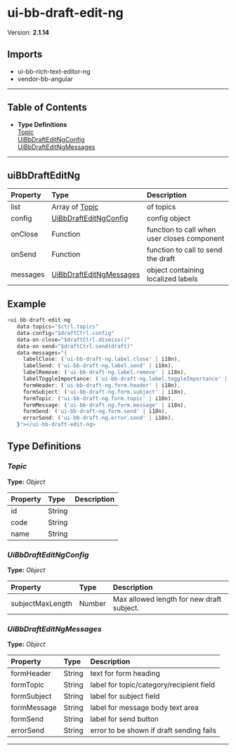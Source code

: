 # ui-bb-draft-edit-ng


Version: **2.1.14**


## Imports

* ui-bb-rich-text-editor-ng
* vendor-bb-angular

---

## Table of Contents
- **Type Definitions**<br/>    <a href="#Topic">Topic</a><br/>    <a href="#UiBbDraftEditNgConfig">UiBbDraftEditNgConfig</a><br/>    <a href="#UiBbDraftEditNgMessages">UiBbDraftEditNgMessages</a><br/>

---

## uiBbDraftEditNg


| Property | Type | Description |
| :-- | :-- | :-- |
| list | Array of [Topic](#Topic) | of topics |
| config | [UiBbDraftEditNgConfig](#UiBbDraftEditNgConfig) | config object |
| onClose | Function | function to call when user closes component |
| onSend | Function | function to call to send the draft |
| messages | [UiBbDraftEditNgMessages](#UiBbDraftEditNgMessages) | object containing localized labels |

## Example

```javascript
<ui-bb-draft-edit-ng
   data-topics="$ctrl.topics"
   data-config="$draftCtrl.config"
   data-on-close="$draftCtrl.dismiss()"
   data-on-send="$draftCtrl.send(draft)"
   data-messages="{
     labelClose: ('ui-bb-draft-ng.label.close' | i18n),
     labelSend: ('ui-bb-draft-ng.label.send' | i18n),
     labelRemove: ('ui-bb-draft-ng.label.remove' | i18n),
     labelToggleImportance: ('ui-bb-draft-ng.label.toggleImportance' | i18n),
     formHeader: ('ui-bb-draft-ng.form.header' | i18n),
     formSubject: ('ui-bb-draft-ng.form.subject' | i18n),
     formTopic: ('ui-bb-draft-ng.form.topic' | i18n),
     formMessage: ('ui-bb-draft-ng.form.message' | i18n),
     formSend: ('ui-bb-draft-ng.form.send' | i18n),
     errorSend: ('ui-bb-draft-ng.error.send' | i18n),
   }"></ui-bb-draft-edit-ng>
```

## Type Definitions


### <a name="Topic"></a>*Topic*


**Type:** *Object*


| Property | Type | Description |
| :-- | :-- | :-- |
| id | String |  |
| code | String |  |
| name | String |  |

### <a name="UiBbDraftEditNgConfig"></a>*UiBbDraftEditNgConfig*


**Type:** *Object*


| Property | Type | Description |
| :-- | :-- | :-- |
| subjectMaxLength | Number | Max allowed length for new draft subject. |

### <a name="UiBbDraftEditNgMessages"></a>*UiBbDraftEditNgMessages*


**Type:** *Object*


| Property | Type | Description |
| :-- | :-- | :-- |
| formHeader | String | text for form heading |
| formTopic | String | label for topic/category/recipient field |
| formSubject | String | label for subject field |
| formMessage | String | label for message body text area |
| formSend | String | label for send button |
| errorSend | String | error to be shown if draft sending fails |

---
